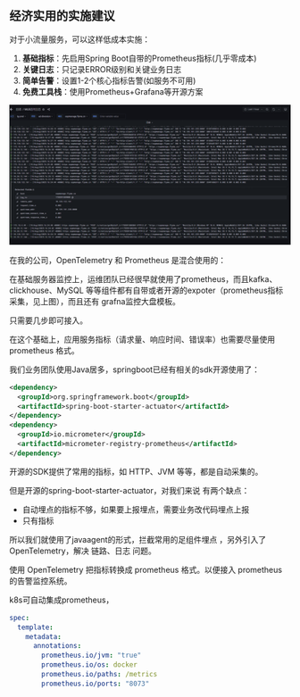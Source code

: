 

## 经济实用的实施建议

对于小流量服务，可以这样低成本实施：

1. **基础指标**：先启用Spring Boot自带的Prometheus指标(几乎零成本)
2. **关键日志**：只记录ERROR级别和关键业务日志
3. **简单告警**：设置1-2个核心指标告警(如服务不可用)
4. **免费工具栈**：使用Prometheus+Grafana等开源方案





![](./picture/image-20250819163836738-1755683512421.png)



在我的公司，OpenTelemetry  和 Prometheus 是混合使用的：

在基础服务器监控上，运维团队已经很早就使用了prometheus，而且kafka、clickhouse、MySQL 等等组件都有自带或者开源的expoter（prometheus指标采集，见上图），而且还有 grafna监控大盘模板。

只需要几步即可接入。



在这个基础上，应用服务指标（请求量、响应时间、错误率）也需要尽量使用 prometheus 格式。

我们业务团队使用Java居多，springboot已经有相关的sdk开源使用了：

```xml
<dependency>
  <groupId>org.springframework.boot</groupId>
  <artifactId>spring-boot-starter-actuator</artifactId>
</dependency>
<dependency>
  <groupId>io.micrometer</groupId>
  <artifactId>micrometer-registry-prometheus</artifactId>
</dependency>
```

开源的SDK提供了常用的指标，如 HTTP、JVM 等等，都是自动采集的。



但是开源的spring-boot-starter-actuator，对我们来说 有两个缺点：

- 自动埋点的指标不够，如果要上报埋点，需要业务改代码埋点上报
- 只有指标



所以我们就使用了javaagent的形式，拦截常用的足组件埋点  ，另外引入了 OpenTelemetry，解决 链路、日志 问题。



使用 OpenTelemetry   把指标转换成 prometheus 格式。以便接入 prometheus 的告警监控系统。



k8s可自动集成prometheus，

```yaml
spec:
  template:
    metadata:
      annotations:
        prometheus.io/jvm: "true"
        prometheus.io/os: docker
        prometheus.io/paths: /metrics
        prometheus.io/ports: "8073"
```

